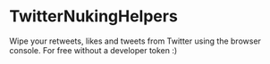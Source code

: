 # TwitterNukingHelpers
Wipe your retweets, likes and tweets from Twitter using the browser console. For free without a developer token :)

